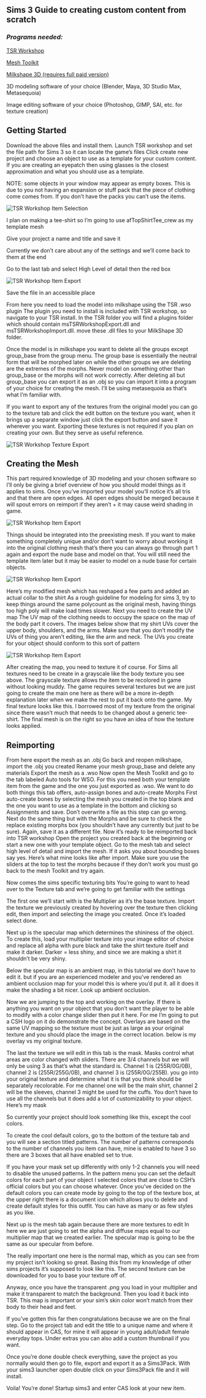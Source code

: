 ## Sims 3 Guide to creating custom content from scratch

### *Programs needed:*

[TSR Workshop](https://www.thesimsresource.com/workshop/)

[Mesh Toolkit](http://modthesims.info/d/481950)

[Milkshape 3D (requires full paid version)](http://www.milkshape3d.com/)

3D modeling software of your choice (Blender, Maya, 3D Studio Max, Metasequoia)

Image editing software of your choice (Photoshop, GIMP, SAI, etc. for texture creation)

## Getting Started
Download the above files and install them.
Launch TSR workshop and set the file path for Sims 3 so it can locate the game’s files
Click create new project and choose an object to use as a template for your custom content. If you are creating an eyepatch then using glasses is the closest approximation and what you should use as a template.

NOTE: some objects in your window may appear as empty boxes. This is due to you not having an expansion or stuff pack that the piece of clothing come comes from. If you don’t have the packs you can’t use the items.

![TSR Workshop Item Selection](https://github.com/LaurenCBullock/Sims3Tut/blob/master/1.PNG?raw=true)
 
I plan on making a tee-shirt so I’m going to use afTopShirtTee_crew as my template mesh

Give your project a name and title and save it

Currently we don’t care about any of the settings and we’ll come back to them at the end

Go to the last tab and select High Level of detail then the red box 

![TSR Workshop Item Export](https://github.com/LaurenCBullock/Sims3Tut/blob/master/2.png?raw=true)

Save the file in an accessible place

From here you need to load the model into milkshape using the TSR .wso plugin
The plugin you need to install is included with TSR workshop, so navigate to your TSR install. In the TSR folder you will find a plugins folder which should contain msTSRWorkshopExport.dll and msTSRWorkshopImport.dll. move these .dll files to your MilkShape 3D folder.

Once the model is in milkshape you want to delete all the groups except group_base from the group menu. The group base is essentially the neutral form that will be morphed later on while the other groups we are deleting are the extremes of the morphs. Never model on something other than group_base or the morphs will not work correctly. After deleting all but group_base you can export it as an .obj so you can import it into a program of your choice for creating the mesh. I’ll be using metasequoia as that’s what I’m familiar with.

If you want to export any of the textures from the original model you can go to the texture tab and click the edit button on the texture you want, when it brings up a separate window just click the export button and save it wherever you want. Exporting these textures is not required if you plan on creating your own. But they serve as useful reference. 

![TSR Workshop Texture Export](https://github.com/LaurenCBullock/Sims3Tut/blob/master/3.png?raw=true)

## Creating the Mesh
This part required knowledge of 3D modeling and your chosen software so I’ll only be giving a brief overview of how you should model things as it applies to sims. 
Once you’ve imported your model you’ll notice it’s all tris and that there are open edges. All open edges should be merged because it will spout errors on reimport if they aren’t + it may cause weird shading in game.

![TSR Workshop Item Export](https://github.com/LaurenCBullock/Sims3Tut/blob/master/4.png?raw=true)
 
Things should be integrated into the preexisting mesh. If you want to make something completely unique and/or don’t want to worry about working it into the original clothing mesh that’s there you can always go through part 1 again and export the nude base and model on that. You will still need the template item later but it may be easier to model on a nude base for certain objects.

![TSR Workshop Item Export](https://github.com/LaurenCBullock/Sims3Tut/blob/master/5.png?raw=true)
 
Here’s my modified mesh which has reshaped a few parts and added an actual collar to the shirt 
As a rough guideline for modeling for sims 3, try to keep things around the same polycount as the original mesh, having things too high poly will make load times slower.
 Next you need to create the UV map 
The UV map of the clothing needs to occupy the space on the map of the body part it covers. The images below show that my shirt UVs cover the upper body, shoulders, and the arms. Make sure that you don’t modify the UVs of thing you aren’t editing, like the arm and neck. The UVs you create for your object should conform to this sort of pattern

![TSR Workshop Item Export](https://github.com/LaurenCBullock/Sims3Tut/blob/master/6.png?raw=true)
  
After creating the map, you need to texture it of course. For Sims all textures need to be create in a grayscale like the body texture you see above. The grayscale texture allows the item to be recolored in game without looking muddy. The game requires several textures but we are just going to create the main one here as there will be a more in-depth explanation later when we make the rest to put it back onto the game.
My final texture looks like this. I borrowed most of my texture from the original since there wasn’t much that needs to be changed about a generic tee-shirt. The final mesh is on the right so you have an idea of how the texture looks applied.
  

## Reimporting
From here export the mesh as an .obj
Go back and reopen milkshape, import the .obj you created
Rename your mesh group_base and delete any materials
Export the mesh as a .wso
Now open the Mesh Toolkit and go to the tab labeled Auto tools for WSO. For this you need both your template item from the game and the one you just exported as .wso.
We want to do both things this tab offers, auto-assign bones and auto-create Morphs
First auto-create bones by selecting the mesh you created in the top blank and the one you want to use as a template in the bottom and clicking so Assignments and save. Don’t overwrite a file as this step can go wrong. 
Next do the same thing but with the Morphs and be sure to check the replace existing morphs box (you shouldn’t have any currently but just to be sure). Again, save it as a different file.
Now it’s ready to be reimported back into TSR workshop
Open the project you created back at the beginning or start a new one with your template object. Go to the mesh tab and select high level of detail and import the mesh. If it asks you about bounding boxes say yes.
Here’s what mine looks like after import. Make sure you use the sliders at the top to test the morphs because if they don’t work you must go back to the mesh Toolkit and try again.
 
Now comes the sims specific texturing bits
You’re going to want to head over to the Texture tab and we’re going to get familiar with the settings
 
The first one we’ll start with is the Multiplier as it’s the base texture.
Import the texture we previously created by hovering over the texture then clicking edit, then import and selecting the image you created. Once it’s loaded select done.

Next up is the specular map which determines the shininess of the object. To create this, load your multiplier texture into your image editor of choice and replace all alpha with pure black and take the shirt texture itself and make it darker. Darker = less shiny, and since we are making a shirt it shouldn’t be very shiny.

Below the specular map is an ambient map, in this tutorial we don’t have to edit it. but if you are an experienced modeler and you’ve rendered an ambient occlusion map for your model this is where you’d put it. all it does it make the shading a bit nicer. Look up ambient occlusion.

Now we are jumping to the top and working on the overlay. If there is anything you want on your object that you don’t want the player to be able to modify with a color change slider then put it here. For me I’m going to put a CSH logo on it do demonstrate the concept. Overlays are based on the same UV mapping so the texture must be just as large as your original texture and you should place the image in the correct location. below is my overlay vs my original texture.
  
The last the texture we will edit in this tab is the mask. Masks control what areas are color changed with sliders. There are 3/4 channels but we will only be using 3 as that’s what the standard is. Channel 1 is (255R/0G/0B), channel 2 is (255R/255G/0B), and channel 3 is (255R/0G/255B). you go into your original texture and determine what it is that you think should be separately recolorable. For me channel one will be the main shirt, channel 2 will be the sleeves, channel 3 might be used for the cuffs. You don’t have to use all the channels but it does add a lot of customizability to your object. Here’s my mask 

So currently your project should look something like this, except the cool colors.
 
To create the cool default colors, go to the bottom of the texture tab and you will see a section titled patterns. The number of patterns corresponds to the number of channels you item can have, mine is enabled to have 3 so there are 3 boxes that all have enabled set to true. 
 
If you have your mask set up differently with only 1-2 channels you will need to disable the unused patterns. In the pattern menu you can set the default colors for each part of your object I selected colors that are close to CSH’s official colors but you can choose whatever. Once you’ve decided on the default colors you can create mode by going to the top of the texture box, at the upper right there is a document icon which allows you to delete and create default styles for this outfit. You can have as many or as few styles as you like.

Next up is the mesh tab again because there are more textures to edit 
In here we are just going to set the alpha and diffuse maps equal to our multiplier map that we created earlier. The specular map is going to be the same as our specular from before.

The really important one here is the normal map, which as you can see from my project isn’t looking so great. Basing this from my knowledge of other sims projects it’s supposed to look like this. The second texture can be downloaded for you to base your texture off of.
  
Anyway, once you have the transparent .png you load in your multiplier and make it transparent to match the background. Then you load it back into TSR. This map is important or your sim’s skin color won’t match from their body to their head and feet.

If you’ve gotten this far then congratulations because we are on the final step.
Go to the project tab and edit the title to a unique name and where it should appear in CAS, for mine it will appear in young adult/adult female everyday tops. Under extras you can also add a custom thumbnail if you want.

Once you’re done double check everything, save the project as you normally would then go to file, export and export it as a Sims3Pack. With your sims3 launcher open double click on your Sims3Pack file and it will install.

Voila! You’re done! Startup sims3 and enter CAS look at your new item.
 
